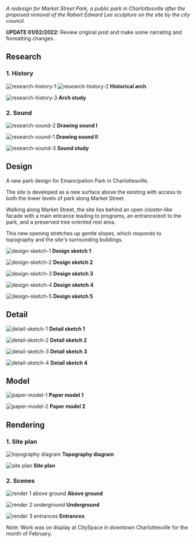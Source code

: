 _A redesign for Market Street Park, a public park in Charlottesville after the proposed removal of the Robert Edward Lee sculpture on the site by the city council._

**UPDATE 01/02/2022:** Review original post and make some narrating and formatting changes.

## Research

### 1. History

![research-history-1](../../howiework/assets/post/image/sounding-ground/research-history-1.webp)
![research-history-2](../../howiework/assets/post/image/sounding-ground/research-history-2.webp)
**Historical arch**

![research-history-3](../../howiework/assets/post/image/sounding-ground/research-history-3.webp)
**Arch study**

### 2. Sound

![research-sound-2](../../howiework/assets/post/image/sounding-ground/research-sound-2.webp)
**Drawing sound I**

![research-sound-1](../../howiework/assets/post/image/sounding-ground/research-sound-1.webp)
**Drawing sound II**

![research-sound-3](../../howiework/assets/post/image/sounding-ground/research-sound-3.webp)
**Sound study**

## Design

A new park design for Emancipation Park in Charlottesville.

The site is developed as a new surface above the existing with access to both the lower levels of park along Market Street.

Walking along Market Street, the site lies behind an open cloister-like facade with a main entrance leading to programs, an entrance/exit to the park, and a preserved tree oriented rest area.

This new opening stretches up gentle slopes, which responds to topography and the site's surrounding buildings.

![design-sketch-1](../../howiework/assets/post/image/sounding-ground/design-sketch-1.webp)
**Design sketch 1**

![design-sketch-2](../../howiework/assets/post/image/sounding-ground/design-sketch-2.webp)
**Design sketch 2**

![design-sketch-3](../../howiework/assets/post/image/sounding-ground/design-sketch-3.webp)
**Design sketch 3**

![design-sketch-4](../../howiework/assets/post/image/sounding-ground/design-sketch-4.webp)
**Design sketch 4**

![design-sketch-5](../../howiework/assets/post/image/sounding-ground/design-sketch-5.webp)
**Design sketch 5**

## Detail

![detail-sketch-1](../../howiework/assets/post/image/sounding-ground/detail-sketch-1.webp)
**Detail sketch 1**

![detail-sketch-2](../../howiework/assets/post/image/sounding-ground/detail-sketch-2.webp)
**Detail sketch 2**

![detail-sketch-3](../../howiework/assets/post/image/sounding-ground/detail-sketch-3.webp)
**Detail sketch 3**

![detail-sketch-4](../../howiework/assets/post/image/sounding-ground/detail-sketch-4.webp)
**Detail sketch 4**

## Model

![paper-model-1](../../howiework/assets/post/image/sounding-ground/paper-model-1.webp)
**Paper model 1**

![paper-model-2](../../howiework/assets/post/image/sounding-ground/paper-model-2.webp)
**Paper model 2**

## Rendering

### 1. Site plan

![topography diagram](../../howiework/assets/post/image/sounding-ground/topography-diagram.webp)
**Topography diagram**

![site plan](../../howiework/assets/post/image/sounding-ground/site-plan-render.webp)
**Site plan**

### 2. Scenes

![render 1 above ground](../../howiework/assets/post/image/sounding-ground/render-1-above-ground.webp)
**Above ground**

![render 2 underground](../../howiework/assets/post/image/sounding-ground/render-2-underground.webp)
**Underground**

![render 3 entrances](../../howiework/assets/post/image/sounding-ground/render-3-entrances.webp)
**Entrances**

Note: Work was on display at CitySpace in downtown Charlottesville for the month of February.
